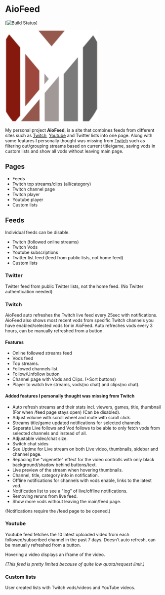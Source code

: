 # AioFeed

<!-- [![Build Status](https://app.travis-ci.com/mambans/AioFeed.svg?branch=master)](https://app.travis-ci.com/mambans/AioFeed) -->

[![Build Status](https://github.com/mambans/aiofeed/actions/workflows/master.yaml/badge.svg)]

<img src="https://github.com/mambans/AioFeed/blob/master/frontend/public/android-chrome-192x192.webp" alt="Logo" width="300"/>

My personal project **AioFeed**, is a site that combines feeds from different sites such as [Twitch](https://twitch.tv), [Youtube](https://youtube.com) and Twitter lists into one page. Along with some features I personally thought was missing from [Twitch](https://twitch.tv) such as filtering out/grouping streams based on current title/game, saving vods in custom lists and show all vods without leaving main page.

## Pages

- Feeds
- Twitch top streams/clips (all/category)
- Twitch channel page
- Twitch player
- Youtube player
- Custom lists

## Feeds

Individual feeds can be disable.

- Twitch (followed online streams)
- Twitch Vods
- Youtube subscriptions
- Twitter list feed (feed from public lists, not home feed)
- Custom lists

### Twitter

Twitter feed from public Twitter lists, not the home feed. (No Twitter authentication needed)

### Twitch

AioFeed auto refreshes the Twitch live feed every 25sec with notifications. AioFeed also shows most recent vods from specific Twitch channels you have enabled/selected vods for in AioFeed. Auto refreches vods every 3 hours, can be manually refreshed from a button.

#### Features

- Online followed streams feed
- Vods feed
- Top streams.
- Followed channels list.
- Follow/Unfollow button
- Channel page with Vods and Clips. (+Sort buttons)
- Player to watch live streams, vods(no chat) and clips(no chat).

#### Added features I personally thought was missing from Twitch

- Auto refresh streams and their stats incl. viewers, games, title, thumbnail (For when /feed page stays open) (Can be disabled).
- Adjust volume with scroll wheel and mute with scroll click.
- Streams title/game updated notifications for selected channels.
- Seperate Live follows and Vod follows to be able to only fetch vods from selected channels and instead of all.
- Adjustable video/chat size.
- Switch chat sides
- See Uptime for Live stream on both Live video, thumbnails, sidebar and channel page.
- Repacing the "vigenette" effect for the video controlls with only black background/shadow behind buttons/text.
- Live preview of the stream when hovering thumbnails.
- Channel, title, category info in notification.
- Offline notifications for channels with vods enable, links to the latest vod.
- Notification list to see a "log" of live/offline notifications.
- Removing reruns from live feed.
- Show more vods without leaving the main/feed page.

(Notifications require the /feed page to be opened.)

### Youtube

Youtube feed fetches the 10 latest uploaded video from each followed/subscribed channel in the past 7 days. Doesn't auto refresh, can be manually refreshed from a button.

Hovering a video displays an iframe of the video.

_(This feed is pretty limited because of quite low quota/request limit.)_

### Custom lists

User created lists with Twitch vods/videos and YouTube videos.

<!-- ## Account & Data

AioFeed stores/saves the following data for safe storage and easier auto-reauthentication:

- **AioFeed**

  - Username
  - Email
  - _Hashed_ password
  - Profile image url
  - Custom user made lists

- **Twitch**

  - User id
  - Username
  - Profile image url
  - _Encrypted_ Access token
  - _Encrypted_ Refresh token
  - Vod-channels list
  - ChannelsUpdateNotifs list (channels list with enabled updated title/game notifications)
  - User created filters to filter out Twitch live streams

- **Youtube**

  - Username
  - Profile image url
  - _Encrypted_ access token
  - _Encrypted_ refresh token

- **Twitter**
  - List ids -->
